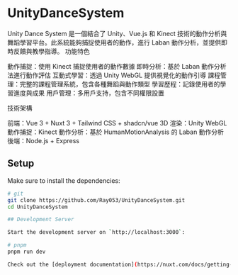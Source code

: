 # UnityDanceSystem
Unity Dance System 是一個結合了 Unity、Vue.js 和 Kinect 技術的動作分析與舞蹈學習平台。此系統能夠捕捉使用者的動作，進行 Laban 動作分析，並提供即時反饋與教學指導。
功能特色

動作捕捉：使用 Kinect 捕捉使用者的動作數據
即時分析：基於 Laban 動作分析法進行動作評估
互動式學習：透過 Unity WebGL 提供視覺化的動作引導
課程管理：完整的課程管理系統，包含各種舞蹈與動作類型
學習歷程：記錄使用者的學習進度與成果
用戶管理：多用戶支持，包含不同權限設置

技術架構

前端：Vue 3 + Nuxt 3 + Tailwind CSS + shadcn/vue
3D 渲染：Unity WebGL
動作捕捉：Kinect
動作分析：基於 HumanMotionAnalysis 的 Laban 動作分析
後端：Node.js + Express

## Setup

Make sure to install the dependencies:

```bash
# git
git clone https://github.com/Ray053/UnityDanceSystem.git
cd UnityDanceSystem

## Development Server

Start the development server on `http://localhost:3000`:

# pnpm
pnpm run dev

Check out the [deployment documentation](https://nuxt.com/docs/getting-started/deployment) for more information.
